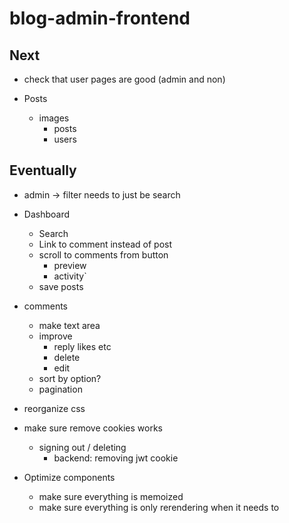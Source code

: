 # blog-admin-frontend

## Next

- check that user pages are good (admin and non)

- Posts

  - images
    - posts
    - users

## Eventually

- admin -> filter needs to just be search

- Dashboard

  - Search
  - Link to comment instead of post
  - scroll to comments from button
    - preview
    - activity`
  - save posts

- comments

  - make text area
  - improve
    - reply likes etc
    - delete
    - edit
  - sort by option?
  - pagination

- reorganize css
- make sure remove cookies works
  - signing out / deleting
    - backend: removing jwt cookie
- Optimize components
  - make sure everything is memoized
  - make sure everything is only rerendering when it needs to
